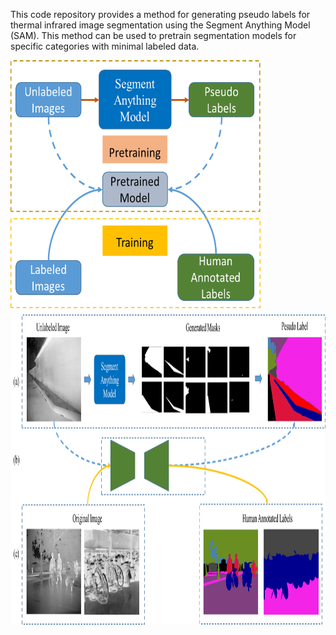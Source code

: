 This code repository provides a method for generating pseudo labels for thermal infrared image segmentation using the Segment Anything Model (SAM). 
This method can be used to pretrain segmentation models for specific categories with minimal labeled data.

<img src="images/index.png" width="400" height="400" alt="overview"/><br/>
<img src="images/framework.png" width="1000" height="500" alt="framework"/><br/>

